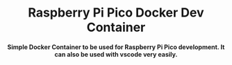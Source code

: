<h1 align="center">
  Raspberry Pi Pico Docker Dev Container
  <br>
</h1>

<h4 align="center">
  Simple Docker Container to be used for Raspberry Pi Pico development. It can also be used with vscode very easily.
</h4>